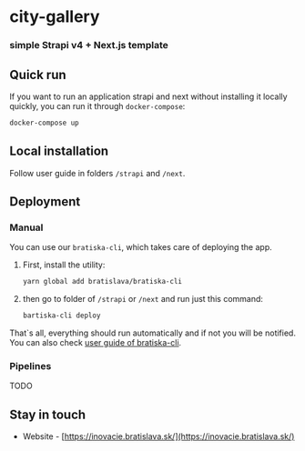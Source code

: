# city-gallery
### simple Strapi v4 + Next.js template

## Quick run

If you want to run an application strapi and next without installing it locally quickly, you can run it through `docker-compose`:
```bash
docker-compose up
```

## Local installation
Follow user guide in folders `/strapi` and `/next`.

## Deployment
### Manual
You can use our `bratiska-cli`, which takes care of deploying the app.

1. First, install the utility:
    ```bash
    yarn global add bratislava/bratiska-cli
    ```

2. then go to folder of `/strapi` or `/next` and run just this command:
    ```bash
    bartiska-cli deploy
    ```
   
That`s all, everything should run automatically and if not you will be notified. You can also check [user guide of bratiska-cli](https://github.com/bratislava/bratiska-cli/blob/master/README.md).
### Pipelines
TODO

## Stay in touch

- Website - [https://inovacie.bratislava.sk/](https://inovacie.bratislava.sk/)

